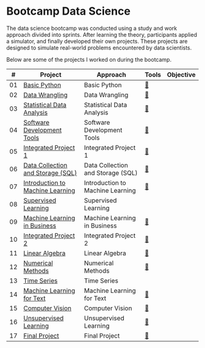# Bootcamp Data Science
The data science bootcamp was conducted using a study and work approach divided into sprints. After learning the theory, participants applied a simulator, and finally developed their own projects. These projects are designed to simulate real-world problems encountered by data scientists.

Below are some of the projects I worked on during the bootcamp.

| # | Project  | Approach  | Tools  | Objective |
|---|-----------|------------|-------|-----------|
|01|[Basic Python](link)|Basic Python |[👥](./Roadmap/01%20-%20OPERADORES%20Y%20ESTRUCTURAS%20DE%20CONTROL/)
|02|[Data Wrangling](https://github.com/DAlv22/bootcamp-data-science/blob/main/project_2/project_2.ipynb)|Data Wrangling |[👥](./Roadmap/02%20-%20FUNCIONES%20Y%20ALCANCE/)
|03|[Statistical Data Analysis](link)|Statistical Data Analysis |[👥](./Roadmap/03%20-%20ESTRUCTURAS%20DE%20DATOS/)
|04|[Software Development Tools](link)|Software Development Tools |[👥](./Roadmap/04%20-%20CADENAS%20DE%20CARACTERES/)
|05|[Integrated Project 1](link)|Integrated Project 1 |[👥](./Roadmap/05%20-%20VALOR%20Y%20REFERENCIA/)
|06|[Data Collection and Storage (SQL)](link)|Data Collection and Storage (SQL) |[👥](./Roadmap/06%20-%20RECURSIVIDAD/)
|07|[Introduction to Machine Learning](link)|Introduction to Machine Learning |[👥](./Roadmap/08%20-%20CLASES/)
|08|[Supervised Learning](link)|Supervised Learning | |
|09|[Machine Learning in Business](link)|Machine Learning in Business |[👥](./Roadmap/10%20-%20EXCEPCIONES/)
|10|[Integrated Project 2](link)|Integrated Project 2 |[👥](./Roadmap/11%20-%20MANEJO%20DE%20FICHEROS/)
|11|[Linear Algebra](link)|Linear Algebra |[👥](./Roadmap/12%20-%20JSON%20Y%20XML/)
|12|[Numerical Methods](link)|Numerical Methods |[👥](./Roadmap/13%20-%20PRUEBAS%20UNITARIAS/)
|13|[Time Series](link)|Time Series | |
|14|[Machine Learning for Text](link)|Machine Learning for Text |[👥](./Roadmap/15%20-%20ASINCRONÍA/)
|15|[Computer Vision](link)|Computer Vision |[👥](./Roadmap/15%20-%20ASINCRONÍA/)
|16|[Unsupervised Learning](link)|Unsupervised Learning |[👥](./Roadmap/15%20-%20ASINCRONÍA/)
|17|[Final Project](link)|Final Project |[👥](./Roadmap/15%20-%20ASINCRONÍA/)
